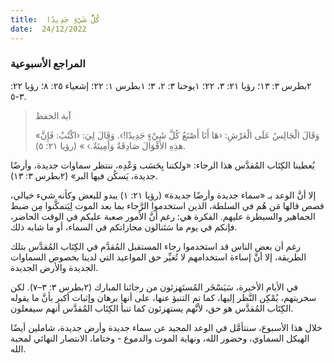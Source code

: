 ```yaml
---
title:  كُلُّ شَيْءٍ جَدِيدًا
date:  24/12/2022
---
```


### المراجع الأسبوعية
٢بطرس ٣: ١٣؛ رؤيا ٢١: ٣، ٢٢؛ ١يوحنا ٣: ٢، ٣؛ ١بطرس ١: ٢٢؛ إشعياء ٢٥: ٨؛ رؤيا ٢٢: ٣-٥.

> <p>آية الحفظ</p>
> «وَقَالَ الْجَالِسُ عَلَى الْعَرْشِ: ‹هَا أَنَا أَصْنَعُ كُلَّ شَيْءٍ جَدِيدًا!›. وَقَالَ لِيَ: ‹اكْتُبْ: فَإِنَّ هذِهِ الأَقْوَالَ صَادِقَةٌ وَأَمِينَةٌ.› » (رؤيا ٢١: ٥).

يُعطينا الكِتَاب المُقدَّس هذا الرجاء: «ولكننا بِحَسَب وَعْدِه، ننتظر سماوات جديدة، وأرضًا جديدة، يَسكُن فيها البر» (٢بطرس ٣: ١٣).

إلا أنَّ الوعد بـ «سماء جديدة وأرضًا جديدة» (رؤيا ٢١: ١) يبدو للبعض وكأنه شيء خيالي، قصص قالها مَن هُم في السلطة، الذين استخدموا الرَّجاء بما بعد الموت لِيَتمكَّنوا مِن ضبط الجماهير والسيطرة عليهم. الفكرة هي: رغم أنَّ الأمور صعبة عليكم في الوقت الحاضر، فإنكم في يوم ما سَتَنالون مجازاتكم في السماء، أو ما شابه ذلك.

رغم أن بعض الناس قد استخدموا رجاء المستقبل المُقدَّم في الكِتَاب المُقدَّس بتلك الطريقة، إلا أنَّ إساءة استخدامهم لا تُغيِّر حق المواعيد التي لدينا بخصوص السماوات الجديدة والأرض الجديدة.

في الأيام الأخيرة، سَيَسْخَر المُستَهزئون من رجائنا المبارك (٢بطرس ٣: ٣–٧). لكن سخريتهم، يُمْكِن النَّظر إليها، كما تم التنبؤ عنها، على أنها برهان وإثبات أكبر بأنَّ ما يقوله الكِتَاب المُقدَّس هو حق، لأنَّهم يستهزئون كما تنبأ الكِتَاب المُقدَّس أنهم سيفعلون.

خلال هذا الأسبوع، سنتأمَّل في الوعد المجيد عن سماء جديدة وأرض جديدة، شاملين أيضًا الهيكل السماوي، وحضور الله، ونهاية الموت والدموع - وختاما، الانتصار النهائي لمحبة الله.